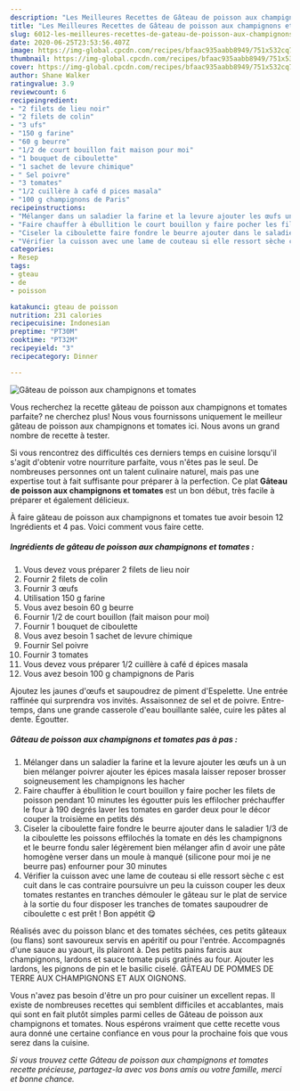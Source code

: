 ```yaml
---
description: "Les Meilleures Recettes de Gâteau de poisson aux champignons et tomates"
title: "Les Meilleures Recettes de Gâteau de poisson aux champignons et tomates"
slug: 6012-les-meilleures-recettes-de-gateau-de-poisson-aux-champignons-et-tomates
date: 2020-06-25T23:53:56.407Z
image: https://img-global.cpcdn.com/recipes/bfaac935aabb8949/751x532cq70/gateau-de-poisson-aux-champignons-et-tomates-photo-principale-de-la-recette.jpg
thumbnail: https://img-global.cpcdn.com/recipes/bfaac935aabb8949/751x532cq70/gateau-de-poisson-aux-champignons-et-tomates-photo-principale-de-la-recette.jpg
cover: https://img-global.cpcdn.com/recipes/bfaac935aabb8949/751x532cq70/gateau-de-poisson-aux-champignons-et-tomates-photo-principale-de-la-recette.jpg
author: Shane Walker
ratingvalue: 3.9
reviewcount: 6
recipeingredient:
- "2 filets de lieu noir"
- "2 filets de colin"
- "3 ufs"
- "150 g farine"
- "60 g beurre"
- "1/2 de court bouillon fait maison pour moi"
- "1 bouquet de ciboulette"
- "1 sachet de levure chimique"
- " Sel poivre"
- "3 tomates"
- "1/2 cuillère à café d pices masala"
- "100 g champignons de Paris"
recipeinstructions:
- "Mélanger dans un saladier la farine et la levure ajouter les œufs un à un bien mélanger poivrer ajouter les épices masala laisser reposer brosser soigneusement les champignons les hacher"
- "Faire chauffer à ébullition le court bouillon y faire pocher les filets de poisson pendant 10 minutes les égoutter puis les effilocher préchauffer le four à 190 degrés laver les tomates en garder deux pour le décor couper la troisième en petits dés"
- "Ciseler la ciboulette faire fondre le beurre ajouter dans le saladier 1/3 de la ciboulette les poissons effilochés la tomate en dés les champignons et le beurre fondu saler légèrement bien mélanger afin d avoir une pâte homogène verser dans un moule à manqué (silicone pour moi je ne beurre pas) enfourner pour 30 minutes"
- "Vérifier la cuisson avec une lame de couteau si elle ressort sèche c est cuit dans le cas contraire poursuivre un peu la cuisson couper les deux tomates restantes en tranches démouler le gâteau sur le plat de service à la sortie du four disposer les tranches de tomates saupoudrer de ciboulette c est prêt ! Bon appétit 😋"
categories:
- Resep
tags:
- gteau
- de
- poisson

katakunci: gteau de poisson 
nutrition: 231 calories
recipecuisine: Indonesian
preptime: "PT30M"
cooktime: "PT32M"
recipeyield: "3"
recipecategory: Dinner

---
```



![Gâteau de poisson aux champignons et tomates](https://img-global.cpcdn.com/recipes/bfaac935aabb8949/751x532cq70/gateau-de-poisson-aux-champignons-et-tomates-photo-principale-de-la-recette.jpg)

Vous recherchez la recette gâteau de poisson aux champignons et tomates parfaite? ne cherchez plus! Nous vous fournissons uniquement le meilleur gâteau de poisson aux champignons et tomates ici. Nous avons un grand nombre de recette à tester.

Si vous rencontrez des difficultés ces derniers temps en cuisine lorsqu'il s'agit d'obtenir votre nourriture parfaite, vous n'êtes pas le seul. De nombreuses personnes ont un talent culinaire naturel, mais pas une expertise tout à fait suffisante pour préparer à la perfection. Ce plat <strong> Gâteau de poisson aux champignons et tomates </strong> est un bon début, très facile à préparer et également délicieux.

<!--inarticleads1-->

À faire gâteau de poisson aux champignons et tomates tue avoir besoin 12 Ingrédients et 4 pas. Voici comment vous faire cette.

##### Ingrédients de gâteau de poisson aux champignons et tomates :

1. Vous devez vous préparer 2 filets de lieu noir
1. Fournir 2 filets de colin
1. Fournir 3 œufs
1. Utilisation 150 g farine
1. Vous avez besoin 60 g beurre
1. Fournir 1/2 de court bouillon (fait maison pour moi)
1. Fournir 1 bouquet de ciboulette
1. Vous avez besoin 1 sachet de levure chimique
1. Fournir  Sel poivre
1. Fournir 3 tomates
1. Vous devez vous préparer 1/2 cuillère à café d épices masala
1. Vous avez besoin 100 g champignons de Paris


Ajoutez les jaunes d&#39;œufs et saupoudrez de piment d&#39;Espelette. Une entrée raffinée qui surprendra vos invités. Assaisonnez de sel et de poivre. Entre-temps, dans une grande casserole d&#39;eau bouillante salée, cuire les pâtes al dente. Égoutter. 

<!--inarticleads2-->

##### Gâteau de poisson aux champignons et tomates pas à pas :

1. Mélanger dans un saladier la farine et la levure ajouter les œufs un à un bien mélanger poivrer ajouter les épices masala laisser reposer brosser soigneusement les champignons les hacher
1. Faire chauffer à ébullition le court bouillon y faire pocher les filets de poisson pendant 10 minutes les égoutter puis les effilocher préchauffer le four à 190 degrés laver les tomates en garder deux pour le décor couper la troisième en petits dés
1. Ciseler la ciboulette faire fondre le beurre ajouter dans le saladier 1/3 de la ciboulette les poissons effilochés la tomate en dés les champignons et le beurre fondu saler légèrement bien mélanger afin d avoir une pâte homogène verser dans un moule à manqué (silicone pour moi je ne beurre pas) enfourner pour 30 minutes
1. Vérifier la cuisson avec une lame de couteau si elle ressort sèche c est cuit dans le cas contraire poursuivre un peu la cuisson couper les deux tomates restantes en tranches démouler le gâteau sur le plat de service à la sortie du four disposer les tranches de tomates saupoudrer de ciboulette c est prêt ! Bon appétit 😋


Réalisés avec du poisson blanc et des tomates séchées, ces petits gâteaux (ou flans) sont savoureux servis en apéritif ou pour l&#39;entrée. Accompagnés d&#39;une sauce au yaourt, ils plairont à. Des petits pains farcis aux champignons, lardons et sauce tomate puis gratinés au four. Ajouter les lardons, les pignons de pin et le basilic ciselé. GÂTEAU DE POMMES DE TERRE AUX CHAMPIGNONS ET AUX OIGNONS. 

<!--inarticleads1-->

<p>
Vous n'avez pas besoin d'être un pro pour cuisiner un excellent repas. Il existe de nombreuses recettes qui semblent difficiles et accablantes, mais qui sont en fait plutôt simples parmi celles de Gâteau de poisson aux champignons et tomates. Nous espérons vraiment que cette recette vous aura donné une certaine confiance en vous pour la prochaine fois que vous serez dans la cuisine.
</p>

<p>
<i>Si vous trouvez cette Gâteau de poisson aux champignons et tomates recette précieuse, partagez-la avec vos bons amis ou votre famille, merci et bonne chance.</i>
</p>
